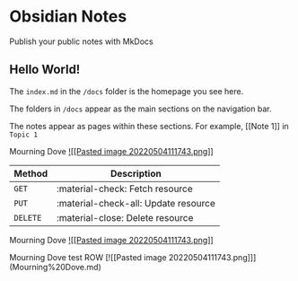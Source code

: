 # Obsidian Notes

Publish your public notes with MkDocs

## Hello World!

The `index.md` in the `/docs` folder is the homepage you see here.

The folders in `/docs` appear as the main sections on the navigation bar.

The notes appear as pages within these sections. For example, [[Note 1]] in `Topic 1`


Mourning Dove
[![[Pasted image 20220504111743.png]]](Mourning%20Dove.md)

| Method      | Description                          |
| ----------- | ------------------------------------ |
| `GET`       | :material-check:     Fetch resource  |
| `PUT`       | :material-check-all: Update resource |
| `DELETE`    | :material-close:     Delete resource |


<div class="card" markdown="1">

Mourning Dove
[![[Pasted image 20220504111743.png]]](Mourning%20Dove.md)

</div>

<div class="row">
<div class="card" markdown="1">
Mourning Dove test ROW
[![[Pasted image 20220504111743.png]]](Mourning%20Dove.md)
</div>
</div>

<!--
<div class="row" markdown="1">
  <div class="column" markdown="1">
    <div class="card" markdown="1">
Mourning Dove
[![[Pasted image 20220504111743.png]]](Mourning%20Dove.md)
    </div>
  </div>

  <div class="column" markdown="1">
    <div class="card" markdown="1">
Mourning Dove
[![[Pasted image 20220504111743.png]]](Mourning%20Dove.md)
    </div>
  </div>
  
  <div class="column" markdown="1">
    <div class="card" markdown="1">
Mourning Dove
[![[Pasted image 20220504111743.png]]](Mourning%20Dove.md)
    </div>
  </div>
  
  <div class="column" markdown="1">
    <div class="card" markdown="1">
Mourning Dove
[![[Pasted image 20220504111743.png]]](Mourning%20Dove.md)
    </div>
  </div>
</div>
-->